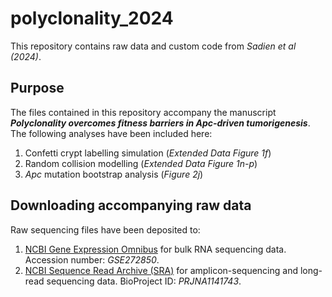 # polyclonality_2024
This repository contains raw data and custom code from *Sadien et al (2024)*.

## Purpose
The files contained in this repository accompany the manuscript **_Polyclonality overcomes fitness barriers in Apc-driven tumorigenesis_**. The following analyses have been included here:
1. Confetti crypt labelling simulation (_Extended Data Figure 1f_)
2. Random collision modelling (_Extended Data Figure 1n-p_)
3. _Apc_ mutation bootstrap analysis (_Figure 2j_)

## Downloading accompanying raw data
Raw sequencing files have been deposited to:
1. [NCBI Gene Expression Omnibus](https://www.ncbi.nlm.nih.gov/geo/) for bulk RNA sequencing data. Accession number: *GSE272850*.
2. [NCBI Sequence Read Archive (SRA)](https://www.ncbi.nlm.nih.gov/sra/) for amplicon-sequencing and long-read sequencing data. BioProject ID: *PRJNA1141743*.





